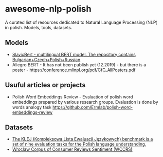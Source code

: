 # awesome-nlp-polish
A curated list of resources dedicated to Natural Language Processing (NLP) in polish. Models, tools, datasets.



## Models

* [SlavicBert - multilingual BERT model. The repository contains Bulgarian+Czech+Polish+Russian](https://github.com/deepmipt/Slavic-BERT-NER) 
* Allegro BERT - It has not been publish yet (12.2019) - but there is a poster - https://conference.mlinpl.org/pdf/CfC_AllPosters.pdf


## Usuful articles or projects

* Polish Word Embeddings Review - Evaluation of polish word embeddings prepared by various research groups. Evaluation is done by words analogy task https://github.com/Ermlab/polish-word-embeddings-review


## Datasets

* [The KLEJ (Kompleksowa Lista Ewaluacji Językowych) benchmark is a set of nine evaluation tasks for the Polish language understanding.](https://klejbenchmark.com/index.html)
* [Wroclaw Corpus of Consumer Reviews Sentiment (WCCRS)](https://clarin-pl.eu/dspace/handle/11321/700)
